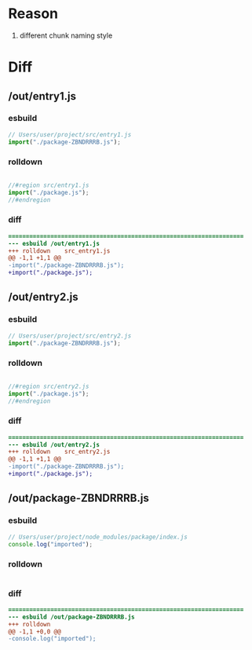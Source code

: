 # Reason
1. different chunk naming style
# Diff
## /out/entry1.js
### esbuild
```js
// Users/user/project/src/entry1.js
import("./package-ZBNDRRRB.js");
```
### rolldown
```js

//#region src/entry1.js
import("./package.js");
//#endregion

```
### diff
```diff
===================================================================
--- esbuild	/out/entry1.js
+++ rolldown	src_entry1.js
@@ -1,1 +1,1 @@
-import("./package-ZBNDRRRB.js");
+import("./package.js");

```
## /out/entry2.js
### esbuild
```js
// Users/user/project/src/entry2.js
import("./package-ZBNDRRRB.js");
```
### rolldown
```js

//#region src/entry2.js
import("./package.js");
//#endregion

```
### diff
```diff
===================================================================
--- esbuild	/out/entry2.js
+++ rolldown	src_entry2.js
@@ -1,1 +1,1 @@
-import("./package-ZBNDRRRB.js");
+import("./package.js");

```
## /out/package-ZBNDRRRB.js
### esbuild
```js
// Users/user/project/node_modules/package/index.js
console.log("imported");
```
### rolldown
```js

```
### diff
```diff
===================================================================
--- esbuild	/out/package-ZBNDRRRB.js
+++ rolldown	
@@ -1,1 +0,0 @@
-console.log("imported");

```